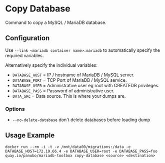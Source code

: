 # Copy Database

Command to copy a MySQL / MariaDB database.

## Configuration

Use `--link <mariadb container name>:mariadb` to automatically specify the required variables.

Alternatively specify the individual variables:

- `DATABASE_HOST` = IP / hostname of MariaDB / MySQL server.
- `DATABASE_PORT` = TCP Port of MariaDB / MySQL service.
- `DATABASE_USER` = Administrative user eg root with CREATEDB privileges.
- `DATABASE_PASS` = Password of administrative user.
- `DATA_SRC` = Data source. This is where your dumps are.

### Options

- `--no-delete-database` don't delete databases before loading dump

## Usage Example

```docker run --rm -i -t -v /mnt/data00/migrations:/data -e DATABASE_HOST=172.19.66.4 -e DATABASE_USER=root -e DATABASE_PASS=foo quay.io/panubo/mariadb-toolbox copy-database <source> <destination>```
